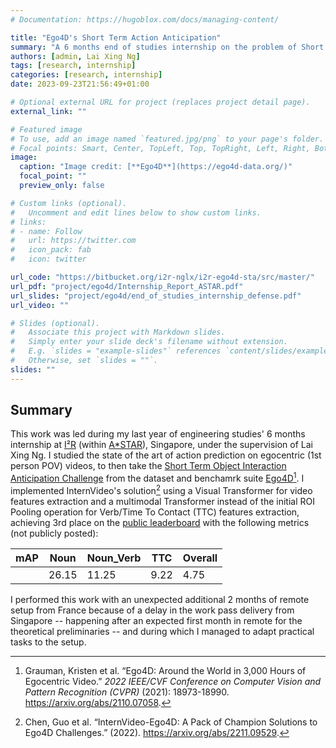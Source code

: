 ```yaml
---
# Documentation: https://hugoblox.com/docs/managing-content/

title: "Ego4D's Short Term Action Anticipation"
summary: "A 6 months end of studies internship on the problem of Short Term Action Anticipation on egocentric videos from the Ego4D dataset. Use of a Transformer in place of a ROI Pooling operation earning a 3rd place on the public leaderboard of the associated challenge."
authors: [admin, Lai Xing Ng]
tags: [research, internship]
categories: [research, internship]
date: 2023-09-23T21:56:49+01:00

# Optional external URL for project (replaces project detail page).
external_link: ""

# Featured image
# To use, add an image named `featured.jpg/png` to your page's folder.
# Focal points: Smart, Center, TopLeft, Top, TopRight, Left, Right, BottomLeft, Bottom, BottomRight.
image:
  caption: "Image credit: [**Ego4D**](https://ego4d-data.org/)"
  focal_point: ""
  preview_only: false

# Custom links (optional).
#   Uncomment and edit lines below to show custom links.
# links:
# - name: Follow
#   url: https://twitter.com
#   icon_pack: fab
#   icon: twitter

url_code: "https://bitbucket.org/i2r-nglx/i2r-ego4d-sta/src/master/"
url_pdf: "project/ego4d/Internship_Report_ASTAR.pdf"
url_slides: "project/ego4d/end_of_studies_internship_defense.pdf"
url_video: ""

# Slides (optional).
#   Associate this project with Markdown slides.
#   Simply enter your slide deck's filename without extension.
#   E.g. `slides = "example-slides"` references `content/slides/example-slides.md`.
#   Otherwise, set `slides = ""`.
slides: ""
---
```


## Summary
This work was led during my last year of engineering studies' 6 months internship at [I²R](https://www.a-star.edu.sg/i2r) (within [A*STAR](https://www.a-star.edu.sg/)), Singapore, under the supervision of Lai Xing Ng.
I studied the state of the art of action prediction on egocentric (1st person POV) videos, to then take the [Short Term Object Interaction Anticipation Challenge](https://eval.ai/web/challenges/challenge-page/1623/overview) from the dataset and benchamrk suite [Ego4D](https://ego4d-data.org/)[^1]. I implemented InternVideo's solution[^2] using a Visual Transformer for video features extraction and a multimodal Transformer instead of the initial ROI Pooling operation for Verb/Time To Contact (TTC) features extraction, achieving 3rd place on the [public leaderboard](https://eval.ai/web/challenges/challenge-page/1623/leaderboard/3910) with the following metrics (not publicly posted):

| mAP | Noun  | Noun_Verb | TTC  | Overall |
| --- | ----- | --------- | ---- | ------- |
|     | 26.15 | 11.25     | 9.22 | 4.75    | 

I performed this work with an unexpected additional 2 months of remote setup from France because of a delay in the work pass delivery from Singapore -- happening after an expected first month in remote for the theoretical preliminaries -- and during which I managed to adapt practical tasks to the setup. 

[^1]: Grauman, Kristen et al. “Ego4D: Around the World in 3,000 Hours of Egocentric Video.” _2022 IEEE/CVF Conference on Computer Vision and Pattern Recognition (CVPR)_ (2021): 18973-18990. https://arxiv.org/abs/2110.07058.
[^2]: Chen, Guo et al. “InternVideo-Ego4D: A Pack of Champion Solutions to Ego4D Challenges.” (2022). https://arxiv.org/abs/2211.09529. 
